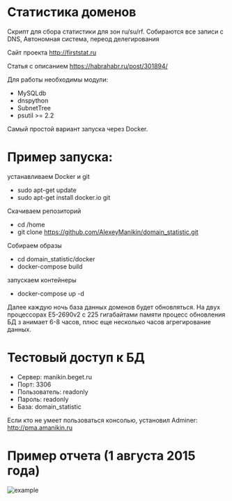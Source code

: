 # Статистика доменов
Скрипт для сбора статистики для зон ru/su/rf. Собираются все записи c DNS, 
Автономная система, переод делегирования

Сайт проекта       http://firststat.ru

Статья с описанием https://habrahabr.ru/post/301894/

Для работы необходимы модули:
- MySQLdb
- dnspython
- SubnetTree
- psutil >= 2.2

Самый простой вариант запуска через Docker.

# Пример запуска:

устанавливаем Docker и git

* sudo apt-get update 
* sudo apt-get install docker.io git

Скачиваем репозиторий

* cd /home
* git clone https://github.com/AlexeyManikin/domain_statistic.git

Собираем образы

* cd domain_statistic/docker
* docker-compose build

запускаем контейнеры

* docker-compose up -d


Далее каждую ночь база данных доменов будет обновляться. На двух 
процессорах E5-2690v2 с 225 гигабайтами памяти процесс обновления БД з
анимает 6-8 часов, плюс еще несколько часов агрегирование данных.

# Тестовый доступ к БД

* Сервер: manikin.beget.ru
* Порт: 3306
* Пользователь: readonly
* Пароль: readonly
* База: domain_statistic

Если кто не умеет пользоваться консолью, установил Adminer: http://pma.amanikin.ru


# Пример отчета (1 августа 2015 года)

![example](https://scontent.xx.fbcdn.net/hphotos-xpt1/t31.0-8/11779902_855515371153091_8587193411725580989_o.png)





